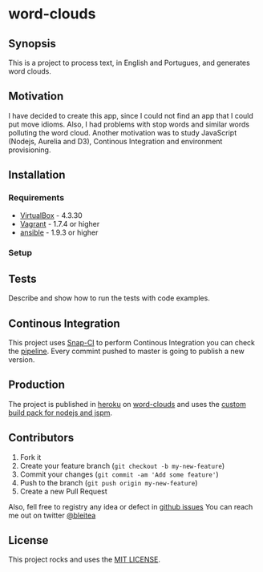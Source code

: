# word-clouds
## Synopsis

This is a project to process text, in English and Portugues, and generates word clouds.

## Motivation

I have decided to create this app, since I could not find an app that I could put move idioms. Also, I had problems with stop words and similar words polluting the word cloud.
Another motivation was to study JavaScript (Nodejs, Aurelia and D3), Continous Integration and environment provisioning.

## Installation

### Requirements
* [VirtualBox](https://www.virtualbox.org/wiki/Download_Old_Builds_4_3) - 4.3.30
* [Vagrant](https://www.vagrantup.com/downloads.html) - 1.7.4 or higher
* [ansible](http://www.ansible.com/) - 1.9.3 or higher

### Setup


## Tests

Describe and show how to run the tests with code examples.

## Continous Integration

This project uses [Snap-CI](https://snap-ci.com/) to perform Continous Integration you can check the [pipeline](https://snap-ci.com/brunoleite/word-clouds/branch/master). Every commint pushed to master is going to publish a new version. 

## Production

The project is published in [heroku](https://www.heroku.com/) on [word-clouds](http://word-clouds.heroku.com) and uses the [custom build pack for nodejs and jspm](https://github.com/brunoleite/heroku-buildpack-nodejs-jspm).

## Contributors

1. Fork it
2. Create your feature branch (`git checkout -b my-new-feature`)
3. Commit your changes (`git commit -am 'Add some feature'`)
4. Push to the branch (`git push origin my-new-feature`)
5. Create a new Pull Request

Also, fell free to registry any idea or defect in [github issues](https://github.com/brunoleite/word-clouds/issues)
You can reach me out on twitter [@bleitea](http://twitter.com/bleitea)

## License

This project rocks and uses the [MIT LICENSE](https://opensource.org/licenses/MIT).

